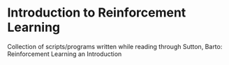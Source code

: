 # Introduction to Reinforcement Learning
Collection of scripts/programs written while reading through Sutton, Barto: Reinforcement Learning an Introduction 

